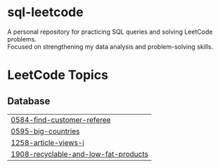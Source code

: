 # sql-leetcode

A personal repository for practicing SQL queries and solving LeetCode problems.  
Focused on strengthening my data analysis and problem-solving skills.

<!---LeetCode Topics Start-->
# LeetCode Topics
## Database
|  |
| ------- |
| [0584-find-customer-referee](https://github.com/mikechikwanda/sql-leetcode/tree/master/0584-find-customer-referee) |
| [0595-big-countries](https://github.com/mikechikwanda/sql-leetcode/tree/master/0595-big-countries) |
| [1258-article-views-i](https://github.com/mikechikwanda/sql-leetcode/tree/master/1258-article-views-i) |
| [1908-recyclable-and-low-fat-products](https://github.com/mikechikwanda/sql-leetcode/tree/master/1908-recyclable-and-low-fat-products) |
<!---LeetCode Topics End-->
